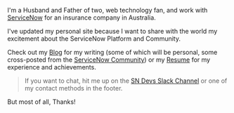 I'm a Husband and Father of two, web technology fan, and work with [ServiceNow](https://www.servicenow.com) for an insurance company in Australia.

I've updated my personal site because I want to share with the world my excitement about the ServiceNow Platform and Community.

Check out my [Blog](/blog/) for my writing (some of which will be personal, some cross-posted from the [ServiceNow Community](https://community.servicenow.com/community?id=community_user_profile&user=86ae4a2ddbd41fc09c9ffb651f961957)) or my [Resume](/resume/) for my experience and achievements.

>If you want to chat, hit me up on the [SN Devs Slack Channel](https://invite.sndevs.com) or one of my contact methods in the footer.

But most of all, Thanks!